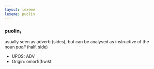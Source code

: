 ```yaml
---
layout: lexeme
lexeme: puolin
---
```


###  puolin₁

usually seen as adverb (sides), but can be analysed as instructive of the noun *puoli* (half, side)
* UPOS:  ADV
* Origin:  omorfi|fiwikt

